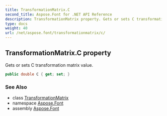 ```yaml
---
title: TransformationMatrix.C
second_title: Aspose.Font for .NET API Reference
description: TransformationMatrix property. Gets or sets C transformation matrix value
type: docs
weight: 40
url: /net/aspose.font/transformationmatrix/c/
---
```

## TransformationMatrix.C property

Gets or sets C transformation matrix value.

```csharp
public double C { get; set; }
```

### See Also

* class [TransformationMatrix](../)
* namespace [Aspose.Font](../../transformationmatrix/)
* assembly [Aspose.Font](../../../)



